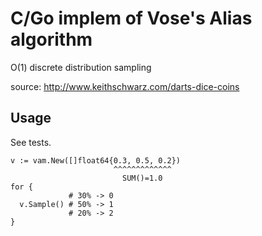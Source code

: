 # C/Go implem of Vose's Alias algorithm

O(1) discrete distribution sampling

source:  http://www.keithschwarz.com/darts-dice-coins

## Usage
See tests.

```
v := vam.New([]float64{0.3, 0.5, 0.2})
                       ^^^^^^^^^^^^^
                         SUM()=1.0
for {
             # 30% -> 0
  v.Sample() # 50% -> 1
             # 20% -> 2
}
```
